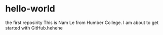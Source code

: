 # hello-world
the first reposirity
This is Nam Le from Humber College. I am about to get started with GitHub.hehehe
